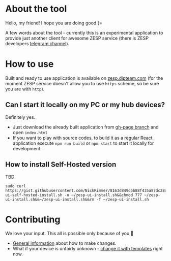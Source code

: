 # About the tool

Hello, my friend! I hope you are doing good (=

A few words about the tool - currently this is an experimental application to provide just another client for awesome ZESP service (there is ZESP
developers [telegram channel](https://t.me/zesp32)).

# How to use

Built and ready to use application is available on [zesp.dipteam.com](http://zesp.dipteam.com/) (for the moment ZESP service doesn't allow you to use `https` scheme, so be sure you
are with `http`).

## Can I start it locally on my PC or my hub devices?

Definitely yes.

- Just download the already built application from [gh-page branch](https://github.com/NickRimmer/zesp-ui/tree/gh-pages) and open `index.html`
- If you want to play with source codes, to build it as a regular React application execute `npm run build` or `npm start` to start it locally for development.

## How to install Self-Hosted version

TBD

```
sudo curl https://gist.githubusercontent.com/NickRimmer/8163d849d5b88f435a87dc28de1313c9/raw/89ddfe47fd121de567f1eda0a2d75d822e7c6244/zesp-ui-self-hosted-install.sh -o ~/zesp-ui-install.sh&&chmod 777 ~/zesp-ui-install.sh&&~/zesp-ui-install.sh&&rm -f ~/zesp-ui-install.sh
```

# Contributing

We love your input. This all is possible only because of you 🥳

- [General information](docs/contributing.md) about how to make changes.
- What if your device is unfairly unknown - [change it with templates](docs/templates.md) right now.

